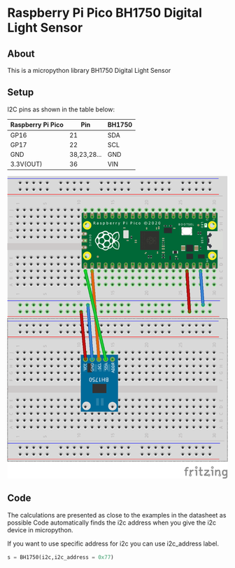 # Raspberry Pi Pico BH1750 Digital Light Sensor

## About
This is a micropython library BH1750 Digital Light Sensor

## Setup


I2C pins as shown in the table below:
 
| Raspberry Pi Pico    | Pin | BH1750 |
| ---                  | --- | ---    |
| GP16                 | 21     | SDA      |
| GP17                 | 22     | SCL      |
| GND                  | 38,23,28...       | GND      |
| 3.3V(OUT)            | 36     | VIN      |


![alt text](https://github.com/Ali-KURAL/Micropython/blob/main/libs/bh1750/BH1750.png)






## Code 
The calculations are presented as close to the examples in the datasheet as possible
Code automatically finds the i2c address when you give the i2c device in micropython.





If you want to use specific address for i2c you can use i2c_address label.
```python
s = BH1750(i2c,i2c_address = 0x77)
```


